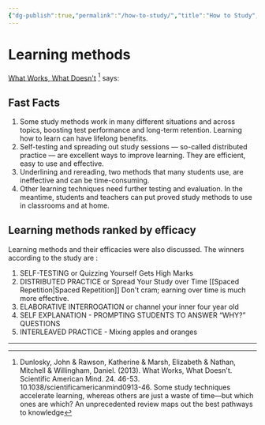 ```yaml
---
{"dg-publish":true,"permalink":"/how-to-study/","title":"How to Study","tags":["psychology","philosophy","life"],"created":"","updated":""}
---
```



# Learning methods

[What Works, What Doesn't](http://presentationcollege.ie/wp-content/uploads/2017/10/What-works-what-doesnt.pdf) [^1]  says: 

## Fast Facts
1.  Some study methods work in many different situations and across topics, boosting test performance and long-term retention. Learning how to learn can have lifelong benefits.
2.  Self-testing and spreading out study sessions — so-called distributed practice — are excellent ways to improve learning. They are efficient, easy to use and effective.
3.  Underlining and rereading, two methods that many students use, are ineffective and can be time-consuming.
4.  Other learning techniques need further testing and evaluation. In the meantime, students and teachers can put proved study methods to use in classrooms and at home.

## Learning methods ranked by efficacy
Learning methods and their efficacies were also discussed. The winners according to the study are :
1. SELF-TESTING  or Quizzing Yourself Gets High Marks
2. DISTRIBUTED PRACTICE or Spread Your Study over Time
   [[Spaced Repetition\|Spaced Repetition]] Don't cram; earning over time is much more effective.
3. ELABORATIVE INTERROGATION or channel your inner four year old
4. SELF EXPLANATION - PROMPTING STUDENTS TO ANSWER “WHY?” QUESTIONS
5. INTERLEAVED PRACTICE - Mixing apples and oranges 

---
[^1]: Dunlosky, John & Rawson, Katherine & Marsh, Elizabeth & Nathan, Mitchell & Willingham, Daniel. (2013). What Works, What Doesn't. Scientific American Mind. 24. 46-53. 10.1038/scientificamericanmind0913-46. Some study techniques accelerate learning, whereas others are just a waste of time—but which ones are which? An unprecedented review maps out the best pathways to knowledge

